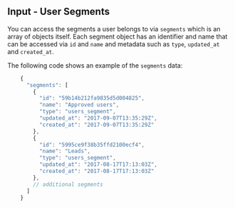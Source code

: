 ## Input - User Segments

You can access the segments a user belongs to via `segments` which is an array of objects itself. Each segment object has an identifier and name that can be accessed via `id` and `name` and metadata such as `type`, `updated_at` and `created_at`.

The following code shows an example of the `segments` data:

```javascript
    {
      "segments": [
        {
          "id": "59b14b212fa9835d5d004825",
          "name": "Approved users",
          "type": "users_segment",
          "updated_at": "2017-09-07T13:35:29Z",
          "created_at": "2017-09-07T13:35:29Z"
        },
        {
          "id": "5995ce9f38b35ffd2100ecf4",
          "name": "Leads",
          "type": "users_segment",
          "updated_at": "2017-08-17T17:13:03Z",
          "created_at": "2017-08-17T17:13:03Z"
        },
        // additional segments
      ]
    }
```

